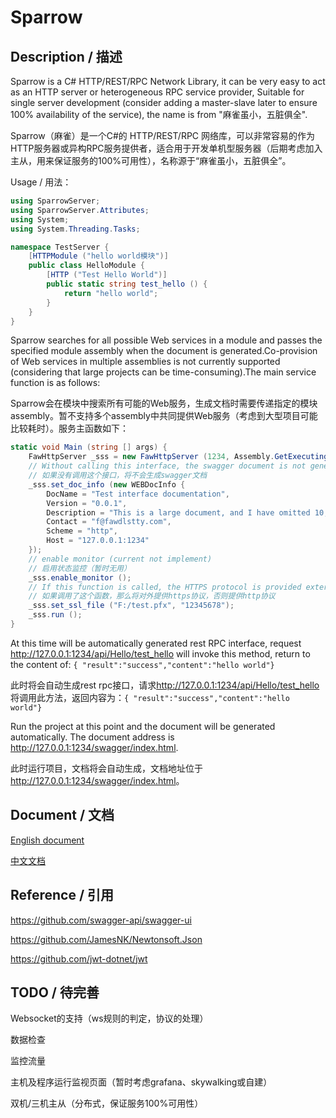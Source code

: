 # Sparrow

## Description / 描述

Sparrow is a C# HTTP/REST/RPC Network Library, it can be very easy to act as an HTTP server or heterogeneous RPC service provider, Suitable for single server development (consider adding a master-slave later to ensure 100% availability of the service), the name is from "麻雀虽小，五脏俱全".

Sparrow（麻雀）是一个C#的 HTTP/REST/RPC 网络库，可以非常容易的作为HTTP服务器或异构RPC服务提供者，适合用于开发单机型服务器（后期考虑加入主从，用来保证服务的100%可用性），名称源于“麻雀虽小，五脏俱全”。

Usage / 用法：

```csharp
using SparrowServer;
using SparrowServer.Attributes;
using System;
using System.Threading.Tasks;

namespace TestServer {
    [HTTPModule ("hello world模块")]
    public class HelloModule {
        [HTTP ("Test Hello World")]
        public static string test_hello () {
            return "hello world";
        }
    }
}
```

Sparrow searches for all possible Web services in a module and passes the specified module assembly when the document is generated.Co-provision of Web services in multiple assemblies is not currently supported (considering that large projects can be time-consuming).The main service function is as follows:

Sparrow会在模块中搜索所有可能的Web服务，生成文档时需要传递指定的模块assembly。暂不支持多个assembly中共同提供Web服务（考虑到大型项目可能比较耗时）。服务主函数如下：

```csharp
static void Main (string [] args) {
    FawHttpServer _sss = new FawHttpServer (1234, Assembly.GetExecutingAssembly (), Guid.NewGuid ().ToString ("N"));
    // Without calling this interface, the swagger document is not generated
    // 如果没有调用这个接口，将不会生成swagger文档
    _sss.set_doc_info (new WEBDocInfo {
        DocName = "Test interface documentation",
        Version = "0.0.1",
        Description = "This is a large document, and I have omitted 10,000 words here",
        Contact = "f@fawdlstty.com",
        Scheme = "http",
        Host = "127.0.0.1:1234"
    });
    // enable monitor (current not implement)
    // 启用状态监控（暂时无用）
    _sss.enable_monitor ();
    // If this function is called, the HTTPS protocol is provided externally, otherwise the HTTP protocol is provided
    // 如果调用了这个函数，那么将对外提供https协议，否则提供http协议
    _sss.set_ssl_file ("F:/test.pfx", "12345678");
    _sss.run ();
}
```

At this time will be automatically generated rest RPC interface, request <http://127.0.0.1:1234/api/Hello/test_hello> will invoke this method, return to the content of: `{ "result":"success","content":"hello world"}`

此时将会自动生成rest rpc接口，请求<http://127.0.0.1:1234/api/Hello/test_hello>将调用此方法，返回内容为：`{ "result":"success","content":"hello world"}`

Run the project at this point and the document will be generated automatically. The document address is <http://127.0.0.1:1234/swagger/index.html>.

此时运行项目，文档将会自动生成，文档地址位于<http://127.0.0.1:1234/swagger/index.html>。

## Document / 文档

[English document](./doc/en-us.md)

[中文文档](./doc/zh-cn.md)

## Reference / 引用

<https://github.com/swagger-api/swagger-ui>

<https://github.com/JamesNK/Newtonsoft.Json>

<https://github.com/jwt-dotnet/jwt>

## TODO / 待完善

Websocket的支持（ws规则的判定，协议的处理）

数据检查

监控流量

主机及程序运行监视页面（暂时考虑grafana、skywalking或自建）

双机/三机主从（分布式，保证服务100%可用性）
